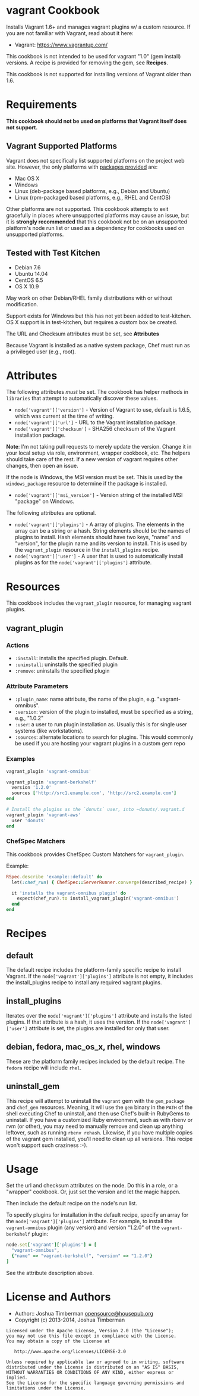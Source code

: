 # vagrant Cookbook

Installs Vagrant 1.6+ and manages vagrant plugins w/ a custom resource. If you are not familiar with Vagrant, read about it here:

* Vagrant: https://www.vagrantup.com/

This cookbook is not intended to be used for vagrant "1.0" (gem install) versions. A recipe is provided for removing the gem, see __Recipes__.

This cookbook is not supported for installing versions of Vagrant older than 1.6.

# Requirements

**This cookbook should not be used on platforms that Vagrant itself does not support.**

## Vagrant Supported Platforms

Vagrant does not specifically list supported platforms on the project web site. However, the only platforms with [packages provided](https://www.vagrantup.com/downloads.html) are:

* Mac OS X
* Windows
* Linux (deb-package based platforms, e.g., Debian and Ubuntu)
* Linux (rpm-packaged based platforms, e.g., RHEL and CentOS)

Other platforms are not supported. This cookbook attempts to exit gracefully in places where unsupported platforms may cause an issue, but it is **strongly recommended** that this cookbook not be on an unsupported platform's node run list or used as a dependency for cookbooks used on unsupported platforms.

## Tested with Test Kitchen

* Debian 7.6
* Ubuntu 14.04
* CentOS 6.5
* OS X 10.9

May work on other Debian/RHEL family distributions with or without modification.

Support exists for Windows but this has not yet been added to test-kitchen. OS X support is in test-kitchen, but requires a custom box be created.

The URL and Checksum attributes must be set, see __Attributes__

Because Vagrant is installed as a native system package, Chef must run as a privileged user (e.g., root).

# Attributes

The following attributes *must* be set. The cookbook has helper methods in `libraries` that attempt to automatically discover these values.

* `node['vagrant']['version']` - Version of Vagrant to use, default is 1.6.5, which was current at the time of writing.
* `node['vagrant']['url']` - URL to the Vagrant installation package.
* `node['vagrant']['checksum']` - SHA256 checksum of the Vagrant
  installation package.

**Note**: I'm not taking pull requests to merely update the version. Change it in your local setup via role, environment, wrapper cookbook, etc. The helpers should take care of the rest. If a new version of vagrant requires other changes, then open an issue.

If the node is Windows, the MSI version must be set. This is used by
the `windows_package` resource to determine if the package is
installed.

* `node['vagrant']['msi_version']` - Version string of the installed
  MSI "package" on Windows.

The following attributes are optional.

* `node['vagrant']['plugins']` - A array of plugins. The elements in
  the array can be a string or a hash. String elements should be the
  names of plugins to install. Hash elements should have two keys,
  "name" and "version", for the plugin name and its version to
  install. This is used by the `vagrant_plugin` resource in the
  `install_plugins` recipe.
* `node['vagrant']['user']` - A user that is used to automatically install plugins as for the `node['vagrant']['plugins']` attribute.

# Resources

This cookbook includes the `vagrant_plugin` resource, for managing
vagrant plugins.

## vagrant_plugin

### Actions

- `:install`: installs the specified plugin. Default.
- `:uninstall`: uninstalls the specified plugin
- `:remove`: uninstalls the specified plugin

### Attribute Parameters

- `:plugin_name`: name attribute, the name of the plugin, e.g.
  "vagrant-omnibus".
- `:version`: version of the plugin to installed, must be specified as
  a string, e.g., "1.0.2"
- `:user`: a user to run plugin installation as. Usually this is for single user systems (like workstations).
- `:sources`: alternate locations to search for plugins. This would commonly
  be used if you are hosting your vagrant plugins in a custom gem repo

### Examples

```ruby
vagrant_plugin 'vagrant-omnibus'

vagrant_plugin 'vagrant-berkshelf'
  version '1.2.0'
  sources ['http://src1.example.com', 'http://src2.example.com']
end

# Install the plugins as the `donuts` user, into ~donuts/.vagrant.d
vagrant_plugin 'vagrant-aws'
  user 'donuts'
end
```

### ChefSpec Matchers

This cookbook provides ChefSpec Custom Matchers for `vagrant_plugin`.

Example:

```ruby
RSpec.describe 'example::default' do
  let(:chef_run) { ChefSpec::ServerRunner.converge(described_recipe) }

  it 'installs the vagrant-omnibus plugin' do
    expect(chef_run).to install_vagrant_plugin('vagrant-omnibus')
  end
end
```

# Recipes

## default

The default recipe includes the platform-family specific recipe to
install Vagrant. If the `node['vagrant']['plugins']` attribute is not empty, it includes the install_plugins recipe to install any required vagrant plugins.

## install_plugins

Iterates over the `node['vagrant']['plugins']` attribute and installs the listed plugins. If that attribute is a hash, it uses the version. If the `node['vagrant']['user']` attribute is set, the plugins are installed for only that user.

## debian, fedora, mac_os_x, rhel, windows

These are the platform family recipes included by the default recipe.
The `fedora` recipe will include `rhel`.

## uninstall_gem

This recipe will attempt to uninstall the `vagrant` gem with the
`gem_package` and `chef_gem` resources. Meaning, it will use the `gem`
binary in the `PATH` of the shell executing Chef to uninstall, and
then use Chef's built-in RubyGems to uninstall. If you have a
customized Ruby environment, such as with rbenv or rvm (or other), you
may need to manually remove and clean up anything leftover, such as
running `rbenv rehash`. Likewise, if you have multiple copies of the
vagrant gem installed, you'll need to clean up all versions. This
recipe won't support such craziness :-).

# Usage

Set the url and checksum attributes on the node. Do this in a role, or
a "wrapper" cookbook. Or, just set the version and let the magic happen.

Then include the default recipe on the node's run list.

To specify plugins for installation in the default recipe, specify an
array for the `node['vagrant']['plugins']` attribute. For example, to
install the `vagrant-omnibus` plugin (any version) and version "1.2.0"
of the `vagrant-berkshelf` plugin:

```ruby
node.set['vagrant']['plugins'] = [
  "vagrant-omnibus",
  {"name" => "vagrant-berkshelf", "version" => "1.2.0"}
]
```

See the attribute description above.

# License and Authors

* Author:: Joshua Timberman <opensource@housepub.org>
* Copyright (c) 2013-2014, Joshua Timberman

```
Licensed under the Apache License, Version 2.0 (the "License");
you may not use this file except in compliance with the License.
You may obtain a copy of the License at

   http://www.apache.org/licenses/LICENSE-2.0

Unless required by applicable law or agreed to in writing, software
distributed under the License is distributed on an "AS IS" BASIS,
WITHOUT WARRANTIES OR CONDITIONS OF ANY KIND, either express or implied.
See the License for the specific language governing permissions and
limitations under the License.
```
